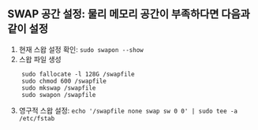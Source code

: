 ## SWAP 공간 설정: 물리 메모리 공간이 부족하다면 다음과 같이 설정

1. 현재 스왑 설정 확인: `sudo swapon --show`
2. 스왑 파일 생성
```
    sudo fallocate -l 128G /swapfile
    sudo chmod 600 /swapfile
    sudo mkswap /swapfile
    sudo swapon /swapfile
```
3. 영구적 스왑 설정: `echo '/swapfile none swap sw 0 0' | sudo tee -a /etc/fstab`

